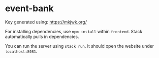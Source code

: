 # event-bank

Key generated using: https://mkjwk.org/

For installing dependencies, use `npm install` within `frontend`. Stack automatically pulls
in dependencies. 

You can run the server using `stack run`. It should open the website under `localhost:8081`.
